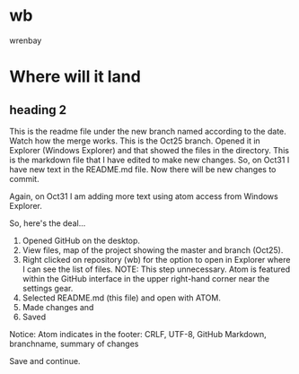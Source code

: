 # wb
wrenbay
# Where will it land

## heading 2

This is the readme file under the new branch named according to the date. Watch how the merge works.
This is the Oct25 branch. Opened it in Explorer (Windows Explorer) and that showed the files in the directory. This is the markdown file that I have edited to make new changes.
So, on Oct31 I have new text in the README.md file.
Now there will be new changes to commit.

Again, on Oct31 I am adding more text using atom access from Windows Explorer.

So, here's the deal...
1. Opened GitHub on the desktop.
2. View files, map of the project showing the master and branch (Oct25).
3. Right clicked on repository (wb) for the option to open in Explorer where I can see the list of files. NOTE: This step unnecessary. Atom is featured within the GitHub interface in the upper right-hand corner near the settings gear.
4. Selected README.md (this file) and open with ATOM.
5. Made changes and
6. Saved

Notice: Atom indicates in the footer:
CRLF, UTF-8, GitHub Markdown, branchname, summary of changes

Save and continue.
